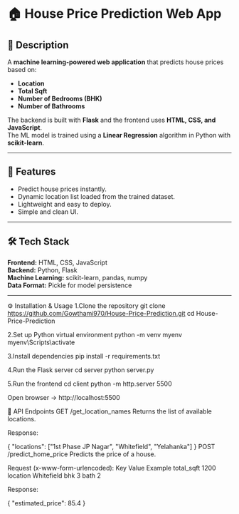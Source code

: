 # 🏠 House Price Prediction Web App

## 📌 Description
A **machine learning-powered web application** that predicts house prices based on:
- **Location**
- **Total Sqft**
- **Number of Bedrooms (BHK)**
- **Number of Bathrooms**

The backend is built with **Flask** and the frontend uses **HTML, CSS, and JavaScript**.  
The ML model is trained using a **Linear Regression** algorithm in Python with **scikit-learn**.

---

## 🚀 Features
- Predict house prices instantly.
- Dynamic location list loaded from the trained dataset.
- Lightweight and easy to deploy.
- Simple and clean UI.

---

## 🛠️ Tech Stack
**Frontend:** HTML, CSS, JavaScript  
**Backend:** Python, Flask  
**Machine Learning:** scikit-learn, pandas, numpy  
**Data Format:** Pickle for model persistence  

---

⚙️ Installation & Usage
1.Clone the repository
git clone https://github.com/Gowthami970/House-Price-Prediction.git
cd House-Price-Prediction

2.Set up Python virtual environment
python -m venv myenv
myenv\Scripts\activate

3.Install dependencies
pip install -r requirements.txt

4.Run the Flask server
cd server
python server.py

5.Run the frontend
cd client
python -m http.server 5500

Open browser → http://localhost:5500

📡 API Endpoints
GET /get_location_names
Returns the list of available locations.

Response:

{
    "locations": ["1st Phase JP Nagar", "Whitefield", "Yelahanka"]
}
POST /predict_home_price
Predicts the price of a house.

Request (x-www-form-urlencoded):
Key	Value Example
total_sqft	1200
location	Whitefield
bhk	3
bath	2

Response:

{
    "estimated_price": 85.4
}



